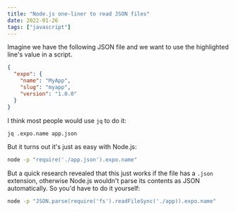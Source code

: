 ```yaml
---
title: "Node.js one-liner to read JSON files"
date: 2022-01-26
tags: ["javascript"]
---
```


Imagine we have the following JSON file and we want to use the highlighted
line's value in a script.

```json {hl_lines=[3]}
{
  "expo": {
    "name": "MyApp",
    "slug": "myapp",
    "version": "1.0.0"
  }
}
```

I think most people would use `jq` to do it:

```sh
jq .expo.name app.json
```

But it turns out it's just as easy with Node.js:

```sh
node -p "require('./app.json').expo.name"
```

But a quick research revealed that this just works if the file has a `.json`
extension, otherwise Node.js wouldn't parse its contents as JSON automatically.
So you'd have to do it yourself:

```sh
node -p "JSON.parse(require('fs').readFileSync('./app)).expo.name"
```
